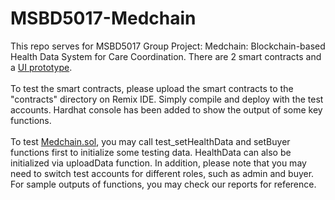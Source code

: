 # MSBD5017-Medchain
This repo serves for MSBD5017 Group Project: Medchain: Blockchain-based Health Data System for Care Coordination. There are 2 smart contracts and a <a href= "Medchain.fig">UI prototype</a>.<br><br>
To test the smart contracts, please upload the smart contracts to the "contracts" directory on Remix IDE. Simply compile and deploy with the test accounts. Hardhat console has been added to show the output of some key functions. <br><br>
To test <a href = "Medchain.sol">Medchain.sol</a>, you may call test_setHealthData and setBuyer functions first to initialize some testing data. HealthData can also be initialized via uploadData function. In addition, please note that you may need to switch test accounts for different roles, such as admin and buyer. For sample outputs of functions, you may check our reports for reference.
